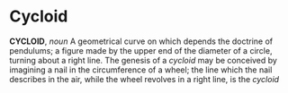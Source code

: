# Cycloid

**CYCLOID**, _noun_ A geometrical curve on which depends the doctrine of pendulums; a figure made by the upper end of the diameter of a circle, turning about a right line. The genesis of a _cycloid_ may be conceived by imagining a nail in the circumference of a wheel; the line which the nail describes in the air, while the wheel revolves in a right line, is the _cycloid_